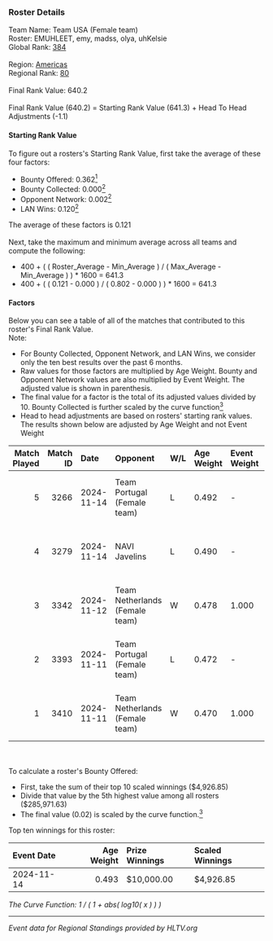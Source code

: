 ### Roster Details<br />
Team Name: Team USA (Female team)<br />
Roster: EMUHLEET, emy, madss, olya, uhKelsie<br />
Global Rank: [384](../../standings_global_2025_02_28.md)<br />
<br />
Region: [Americas]( ../../standings_americas_2025_02_28.md)<br />
Regional Rank: [80]( ../../standings_americas_2025_02_28.md)<br />
<br />
Final Rank Value:  640.2<br />
<br />
Final Rank Value (640.2) = Starting Rank Value (641.3) + Head To Head Adjustments (-1.1)<br />

#### Starting Rank Value<br />
To figure out a rosters's Starting Rank Value, first take the average of these four factors:<br />
- Bounty Offered: 0.362[<sup>1</sup>](#table2)
- Bounty Collected: 0.000[<sup>2</sup>](#table1)
- Opponent Network: 0.002[<sup>2</sup>](#table1)
- LAN Wins: 0.120[<sup>2</sup>](#table1)

The average of these factors is 0.121<br />
<br />
Next, take the maximum and minimum average across all teams and compute the following:<br />
- 400 + ( ( Roster_Average - Min_Average ) / ( Max_Average - Min_Average ) ) * 1600 = 641.3
- 400 + ( ( 0.121 - 0.000 ) / ( 0.802 - 0.000 ) ) * 1600 = 641.3


#### Factors<br />
Below you can see a table of all of the matches that contributed to this roster's Final Rank Value.<br />
Note:<br />

- For Bounty Collected, Opponent Network, and LAN Wins, we consider only the ten best results over the past 6 months.
- Raw values for those factors are multiplied by Age Weight. Bounty and Opponent Network values are also multiplied by Event Weight. The adjusted value is shown in parenthesis.
- The final value for a factor is the total of its adjusted values divided by 10. Bounty Collected is further scaled by the curve function[<sup>3</sup>](#curveFunction)
- Head to head adjustments are based on rosters' starting rank values. The results shown below are adjusted by Age Weight and not Event Weight
<span id="table1"></span><br />


| Match Played | Match ID | Date       | Opponent                       | W/L | Age Weight | Event Weight | Bounty Collected | Opponent Network | LAN Wins  | H2H Adj. | Roster                               |
| -: | -: | :- | :- | :- | :- | :- | :- | :- | :- | -: | :- |
|            5 |     3266 | 2024-11-14 | Team Portugal (Female team)    | L   | 0.492      | -            | -                | -                | -         |    -3.47 | EMUHLEET, emy, madss, olya, uhKelsie |
|            4 |     3279 | 2024-11-14 | NAVI Javelins                  | L   | 0.490      | -            | -                | -                | -         |    -1.26 | EMUHLEET, emy, madss, olya, uhKelsie |
|            3 |     3342 | 2024-11-12 | Team Netherlands (Female team) | W   | 0.478      | 1.000        | 0.000 (0.000)    | 0.024 (0.011)    | 1 (0.478) |     3.56 | EMUHLEET, emy, madss, olya, uhKelsie |
|            2 |     3393 | 2024-11-11 | Team Portugal (Female team)    | L   | 0.472      | -            | -                | -                | -         |    -3.37 | EMUHLEET, emy, madss, olya, uhKelsie |
|            1 |     3410 | 2024-11-11 | Team Netherlands (Female team) | W   | 0.470      | 1.000        | 0.000 (0.000)    | 0.024 (0.011)    | 1 (0.470) |     3.45 | EMUHLEET, emy, madss, olya, uhKelsie |

<br />
<span id="table2"></span><br />
To calculate a roster's Bounty Offered:<br />

- First, take the sum of their top 10 scaled winnings ($4,926.85)
- Divide that value by the 5th highest value among all rosters ($285,971.63)
- The final value (0.02) is scaled by the curve function.[<sup>3</sup>](#curveFunction)

Top ten winnings for this roster:<br />

| Event Date | Age Weight | Prize Winnings | Scaled Winnings |
| :- | -: | :- | :- |
| 2024-11-14 |      0.493 | $10,000.00     | $4,926.85       |


<span id="curveFunction"></span>_The Curve Function: 1 / ( 1 + abs( log10( x ) ) )_<br />

---
_Event data for Regional Standings provided by HLTV.org_<br />
